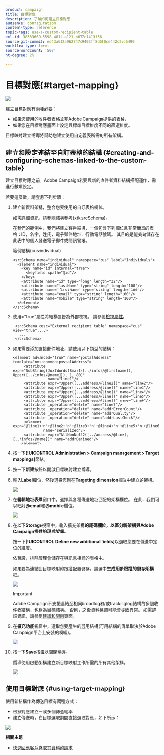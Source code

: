 ```yaml
---
product: campaign
title: 目標對應
description: 了解如何建立目標對應
audience: configuration
content-type: reference
topic-tags: use-a-custom-recipient-table
exl-id: 38333669-5598-4811-a121-b677c1413f56
source-git-commit: ed43a632a962747c9402ff8d5f0ce442c2cc6490
workflow-type: tm+mt
source-wordcount: '507'
ht-degree: 2%

---
```


# 目標對應{#target-mapping}

![](../../assets/v7-only.svg)

建立目標對應有兩種必要：

* 如果您使用的收件者表格並非Adobe Campaign提供的表格，
* 如果您在目標對應畫面上設定與標準目標維度不同的篩選維度。

目標映射建立嚮導將幫助您建立使用自定義表所需的所有架構。

## 建立和設定連結至自訂表格的結構 {#creating-and-configuring-schemas-linked-to-the-custom-table}

建立目標對應之前，Adobe Campaign若要與新的收件者資料結構搭配運作，需進行數項設定。

若要這麼做，請套用下列步驟：

1. 建立新資料架構，整合您要使用的自訂表格欄位。

   如需詳細資訊，請參閱[結構參考(xtk:srcSchema)](../../configuration/using/about-schema-reference.md)。

   在我們的範例中，我們將建立客戶結構，一個包含下列欄位且非常簡單的表格：ID，名字，姓氏，電子郵件地址，行動電話號碼。 其目的是能夠向儲存在此表中的個人發送電子郵件或簡訊警報。

   範例結構(cus:individual)

   ```
   <srcSchema name="individual" namespace="cus" label="Individuals">
     <element name="individual">
       <key name="id" internal="true">
         <keyfield xpath="@id"/>
       </key>
       <attribute name="id" type="long" length="32"/>
       <attribute name="lastName" type="string" length="100"/>
       <attribute name="firstName" type="string" length="100"/>
       <attribute name="email" type="string" length="100"/>
       <attribute name="mobile" type="string" length="100"/>
     </element>
   </srcSchema>
   ```

1. 使用=&quot;true&quot;屬性將結構宣告為外部檢視。 請參閱[檢視屬性](../../configuration/using/schema-characteristics.md#the-view-attribute)。

   ```
    <srcSchema desc="External recipient table" namespace="cus" view="true"....>
      ...
    </srcSchema>
   ```

1. 如果需要添加直接郵件地址，請使用以下類型的結構：

   ```
   <element advanced="true" name="postalAddress" template="nms:common:postalAddress">
        <attribute expr="SubString(JuxtWords(Smart([../infos/@firstname]), Upper([../infos/@name])), 1, 80)"
                   name="line1"/>
        <attribute expr="Upper([../address/@line2])" name="line2"/>
        <attribute expr="Upper([../address/@line])" name="line3"/>
        <attribute expr="Upper([../address/@line])" name="line4"/>
        <attribute expr="Upper([../address/@line])" name="line5"/>
        <attribute expr="Upper([../address/@line])" name="line6"/>
        <attribute _operation="delete" name="line7"/>
        <attribute _operation="delete" name="addrErrorCount"/>
        <attribute _operation="delete" name="addrQuality"/>
        <attribute _operation="delete" name="addrLastCheck"/>
        <element expr="@line1+'n'+@line2+'n'+@line3+'n'+@line4+'n'+@line5+'n'+@line6"
                 name="serialized"/>
        <attribute expr="AllNonNull2([../address/@line], [../infos/@name])" name="addrDefined"/>
      </element>
   ```

1. 按一下&#x200B;**[!UICONTROL Administration > Campaign management > Target mappings]**&#x200B;節點。
1. 按一下&#x200B;**新建**&#x200B;按鈕以開啟目標映射建立嚮導。
1. 輸入&#x200B;**Label**&#x200B;欄位，然後選擇您剛在&#x200B;**Targeting dimension**&#x200B;欄位中建立的架構。

   ![](assets/mapping_diffusion_wizard_1.png)

1. 在&#x200B;**編輯地址表單**&#x200B;窗口中，選擇與各種傳送地址匹配的架構欄位。 在此，我們可以映射&#x200B;**@email**&#x200B;和&#x200B;**@mobile**&#x200B;欄位。

   ![](assets/mapping_diffusion_wizard_2.png)

1. 在以下&#x200B;**Storage**&#x200B;視窗中，輸入擴充架構&#x200B;**的尾碼欄位，以區分新架構與Adobe Campaign提供的現成架構。**

   按一下&#x200B;**[!UICONTROL Define new additional fields]**&#x200B;以選取您要在傳送中定位的維度。

   依預設，排除管理會儲存在與訊息相同的表格中。

   如果要為連結到目標映射的跟蹤配置儲存，請選中&#x200B;**生成用於跟蹤的儲存架構**&#x200B;框。

   ![](assets/mapping_diffusion_wizard_3.png)

   >[!IMPORTANT]
   >
   >Adobe Campaign不支援連結至相同broadlog和/或trackinglog結構的多個收件者結構，也稱為目標結構。 否則，之後資料協調可能會導致異常。 如需詳細資訊，請參閱[建議和限制](../../configuration/using/about-custom-recipient-table.md)頁面。

1. 在&#x200B;**擴充功能**&#x200B;視窗中，選取您要產生的選用結構(可用結構的清單取決於Adobe Campaign平台上安裝的模組)。

   ![](assets/mapping_diffusion_wizard_4.png)

1. 按一下&#x200B;**Save**&#x200B;按鈕以關閉嚮導。

   嚮導使用啟動架構建立新目標映射工作所需的所有其他架構。

   ![](assets/mapping_schema_list.png)

## 使用目標對應 {#using-target-mapping}

使用新結構作為傳送目標有兩種方式：

* 根據對應建立一或多個傳遞範本
* 建立傳送時，在目標選取期間直接選取對應，如下所示：

![](assets/mapping_selection_ciblage.png)

**相關主題**

* [快速回應客戶存取其資料的請求](https://helpx.adobe.com/campaign/kb/simplifying-campaign-management-acc.html#Quicklyrespondtocustomerrequeststoaccesstheirdata)
